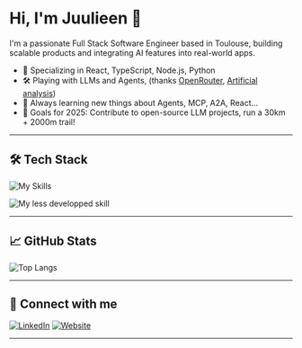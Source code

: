 # Hi, I'm Juulieen 👋

I'm a passionate Full Stack Software Engineer based in Toulouse, building scalable products and integrating AI features into real-world apps.

- 🧠 Specializing in React, TypeScript, Node.js, Python
- 🛠️ Playing with LLMs and Agents, (thanks [OpenRouter](https://openrouter.ai/), [Artificial analysis](https://artificialanalysis.ai/))
- 🌱 Always learning new things about Agents, MCP, A2A, React...
- 🎯 Goals for 2025: Contribute to open-source LLM projects, run a 30km + 2000m trail!

---

## 🛠️ Tech Stack
![My Skills](https://skillicons.dev/icons?i=javascript,html,css,ts,react,nextjs,nest,nodejs,python,docker,kubernetes,gcp,azure,postgres,mongodb,sentry,nginx,express,figma)

![My less developped skill](https://skillicons.dev/icons?i=svelte,flutter,c,cpp,haskell,supabase,firebase,bun,deno,npm,redis,nuxt,vite,vue,prometheus,webassembly,vscode,webpack,tailscale)

---

## 📈 GitHub Stats

<!-- To enable when stat from org are available -->
<!-- ![Juulieen's GitHub Stats](https://github-readme-stats.vercel.app/api?username=juulieen&show_icons=true&theme=radical&count_private=true) -->
![Top Langs](https://github-readme-stats.vercel.app/api/top-langs/?username=juulieen&layout=compact&theme=radical)

---

## 🤝 Connect with me

[![LinkedIn](https://img.shields.io/badge/LinkedIn-blue?style=for-the-badge&logo=linkedin)](https://www.linkedin.com/in/julien-ollivier)
[![Website](https://img.shields.io/badge/Website-visit-ff69b4?style=for-the-badge)](https://cv.ai.juulieen.fr)

---
